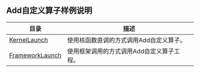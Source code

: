 ## Add自定义算子样例说明
<!--注：该样例仅用于说明目的，不用作生产质量代码的示例-->

| 目录  | 描述  |
|---|---|
| [KernelLaunch](./KernelLaunch)  | 使用核函数直调的方式调用Add自定义算子。  |
| [FrameworkLaunch](./FrameworkLaunch)  | 使用框架调用的方式调用Add自定义算子工程。 |

